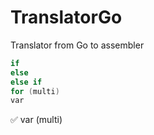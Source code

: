 # TranslatorGo
Translator from Go to assembler


```C++ 
if 
else 
else if
for (multi)
var 
```

:white_check_mark: var (multi)

